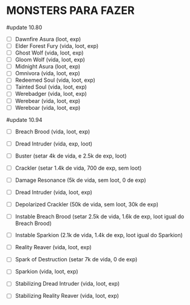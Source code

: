 # MONSTERS PARA FAZER
  #update 10.80
- [ ] Dawnfire Asura (loot, exp)
- [ ] Elder Forest Fury (vida, loot, exp)
- [ ] Ghost Wolf (vida, loot, exp)
- [ ] Gloom Wolf (vida, loot, exp)
- [ ] Midnight Asura (loot, exp)
- [ ] Omnivora (vida, loot, exp)
- [ ] Redeemed Soul (vida, loot, exp)
- [ ] Tainted Soul (vida, loot, exp)
- [ ] Werebadger (vida, loot, exp)
- [ ] Werebear (vida, loot, exp)
- [ ] Wereboar (vida, loot, exp)
  
#update 10.94
- [ ] Breach Brood (vida, loot, exp)
- [ ] Dread Intruder (vida, exp, loot)
- [ ] Buster (setar 4k de vida, e 2.5k de exp, loot)
- [ ] Crackler (setar 1.4k de vida, 700 de exp, sem loot)
- [ ] Damage Resonance (5k de vida, sem loot, 0 de exp)
- [ ] Dread Intruder (vida, loot, exp)
- [ ] Depolarized Crackler (50k de vida, sem loot, 30k de exp)
- [ ] Instable Breach Brood (setar 2.5k de vida, 1.6k de exp, loot igual do Breach Brood)
- [ ] Instable Sparkion (2.1k de vida, 1.4k de exp, loot igual do Sparkion)
- [ ] Reality Reaver (vida, loot, exp)
- [ ] Spark of Destruction (setar 7k de vida, 0 de exp)
- [ ] Sparkion (vida, loot, exp)
- [ ] Stabilizing Dread Intruder (vida, loot, exp)
- [ ] Stabilizing Reality Reaver (vida, loot, exp)

